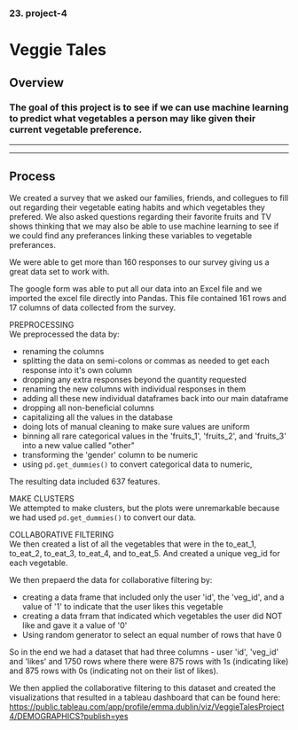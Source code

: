 ### 23. project-4 
# Veggie Tales

## Overview
### The goal of this project is to see if we can use machine learning to predict what vegetables a person may like given their current vegetable preference.
----------------------------
----------------------------

## Process
We created a survey that we asked our families, friends, and collegues to fill out regarding their vegetable eating habits and which vegetables they prefered. We also asked questions regarding their favorite fruits and TV shows thinking that we may also be able to use machine learning to see if we could find any preferances linking these variables to vegetable preferances.

We were able to get more than 160 responses to our survey giving us a great data set to work with.

The google form was able to put all our data into an Excel file and we imported the excel file directly into Pandas. This file contained 161 rows and 17 columns of data collected from the survey.

PREPROCESSING<br>
We preprocessed the data by:
* renaming the columns
* splitting the data on semi-colons or commas as needed to get each response into it's own column
* dropping any extra responses beyond the quantity requested
* renaming the new columns with individual responses in them
* adding all these new individual dataframes back into our main dataframe
* dropping all non-beneficial columns
* capitalizing all the values in the database
* doing lots of manual cleaning to make sure values are uniform
* binning all rare categorical values in the 'fruits_1', 'fruits_2', and 'fruits_3' into a new value called "other"
* transforming the 'gender' column to be numeric
* using `pd.get_dummies()` to convert categorical data to numeric,

The resulting data included 637 features. 

MAKE CLUSTERS<br>
We attempted to make clusters, but the plots were unremarkable because we had used `pd.get_dummies()` to convert our data.

COLLABORATIVE FILTERING<br>
We then created a list of all the vegetables that were in the to_eat_1, to_eat_2, to_eat_3, to_eat_4, and to_eat_5. And created a unique veg_id for each vegetable.

We then prepaerd the data for collaborative filtering by:
* creating a data frame that included only the user 'id', the 'veg_id', and a value of '1' to indicate that the user likes this vegetable
* creating a data frram that indicated which vegetables the user did NOT like and gave it a value of '0'
* Using random generator to select an equal number of rows that have 0

So in the end we had a dataset that had three columns - user 'id', 'veg_id' and 'likes' and 1750 rows where there were 875 rows with 1s (indicating like) and 875 rows with 0s (indicating not on their list of likes).

We then applied the collaborative filtering to this dataset and created the visualizations that resulted in a tableau dashboard that can be found here: https://public.tableau.com/app/profile/emma.dublin/viz/VeggieTalesProject4/DEMOGRAPHICS?publish=yes

